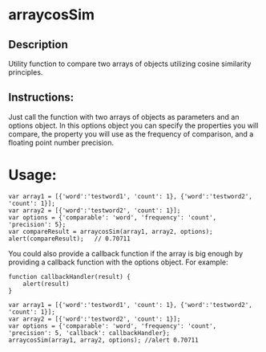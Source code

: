 arraycosSim
===========

Description
-----------

Utility function to compare two arrays of objects utilizing cosine similarity principles.


Instructions:
------------
Just call the function with two arrays of objects as parameters and an options object.
In this options object you can specify the properties you will compare, the property
you will use as the frequency of comparison, and a floating point number precision.


Usage:
===========
	var array1 = [{'word':'testword1', 'count': 1}, {'word':'testword2', 'count': 1}];
	var array2 = [{'word':'testword2', 'count': 1}];
	var options = {'comparable': 'word', 'frequency': 'count', 'precision': 5};
	var compareResult = arraycosSim(array1, array2, options);
	alert(compareResult);	// 0.70711

You could also provide a callback function if the array is big enough by providing a callback
function with the options object. For example:

	function callbackHandler(result) {
		alert(result)
	}
	
	var array1 = [{'word':'testword1', 'count': 1}, {'word':'testword2', 'count': 1}];
	var array2 = [{'word':'testword2', 'count': 1}];
	var options = {'comparable': 'word', 'frequency': 'count', 'precision': 5, 'callback': callbackHandler};
	arraycosSim(array1, array2, options); //alert 0.70711